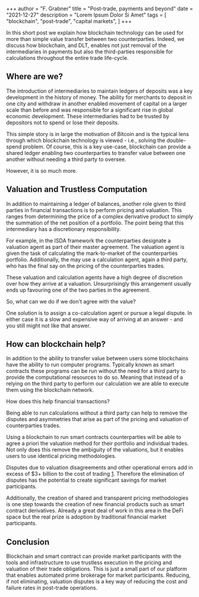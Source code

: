 +++
author = "F. Grabner"
title = "Post-trade, payments and beyond"
date = "2021-12-27"
description = "Lorem Ipsum Dolor Si Amet"
tags = [
    "blockchain",
    "post-trade",
    "capital markets",
]
+++

In this short post we explain how blockchain technology can be used for more than simple value transfer between two counterparties. Indeed, we discuss how blockchain, and DLT, enables not just removal of the intermediaries in payments but also the third-parties responsible for calculations throughout the entire trade life-cycle.

## Where are we?

The introduction of intermediaries to maintain ledgers of deposits was a key development in the history of money. The ability for merchants to deposit in one city and withdraw in another enabled movement of capital on a larger scale than before and was responsible for a significant rise in global economic development. These intermediaries had to be trusted by depositors not to spend or lose their deposits.

This simple story is in large the motivation of Bitcoin and is the typical lens through which blockchain technology is viewed - i.e., solving the double-spend problem. Of course, this is a key use-case, blockchain can provide a shared ledger enabling two counterparties to transfer  value between one another without needing a third party to oversee.

However, it is so much more.

## Valuation and Trustless Computation

In addition to maintaining a ledger of balances, another role given to third parties in financial transactions is to perform pricing and valuation. This ranges from determining the price of a complex derivative product to simply the summation of the net position of a portfolio. The point being that this intermediary has a discretionary responsibility.

For example, in the ISDA framework the counterparties designate a valuation agent as part of their master agreement. The valuation agent is given the task of calculating the mark-to-market of the counterparties portfolio. Additionally, the may use a calculation agent, again a third party, who has the final say on the pricing of the counterparties trades.

These valuation and calculation agents have a high degree of discretion over how they arrive at a valuation. Unsurprisingly this arrangement usually ends up favouring one of the two parties in the agreement.

So, what can we do if we don't agree with the value?

One solution is to assign a co-calculation agent or pursue a legal dispute. In either case it is a slow and expensive way of arriving at an answer - and you still might not like that answer.

## How can blockchain help?

In addition to the ability to transfer value between users some blockchains have the ability to run computer programs. Typically known as smart contracts these programs can be run without the need for a third party to provide the computational resources to do so. Meaning that instead of a relying on the third party to perform our calculation we are able to execute them using the blockchain network.

How does this help financial transactions?

Being able to run calculations without a third party can help to remove the disputes and asymmetries that arise as part of the pricing and valuation of counterparties trades.

Using a blockchain to run smart contracts counterparties will be able to agree a priori the valuation method for their portfolio and individual trades. Not only does this remove the ambiguity of the valuations, but it enables users to use identical pricing methodologies.

Disputes due to valuation disagreements and other operational errors add in excess of $3+ billion to the cost of trading [1]. Therefore the elimination of disputes has the potential to create significant savings for market participants. 

Additionally, the creation of shared and transparent pricing methodologies is one step towards the creation of new financial products such as smart contract derivatives. Already a great deal of work in this area in the DeFi space but the real prize is adoption by traditional financial market participants.

## Conclusion

Blockchain and smart contract can provide market participants with the tools and infrastructure to use trustless execution in the pricing and valuation of their trade obligations. This is just a small part of our platform that enables automated prime brokerage for market participants. Reducing, if not eliminating, valuation disputes is a key way of reducing the cost and failure rates in post-trade operations.

[1]: https://www.marketsmedia.com/derivatives-post-trade-poised-for-digital-transformation/ 
